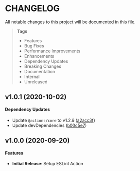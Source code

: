 # CHANGELOG

All notable changes to this project will be documented in this file.

> **Tags**
>
> - Features
> - Bug Fixes
> - Performance Improvements
> - Enhancements
> - Dependency Updates
> - Breaking Changes
> - Documentation
> - Internal
> - Unreleased

## v1.0.1 (2020-10-02)

#### Dependency Updates

- Update `@actions/core` to v1.2.6 ([a2acc3f](https://github.com/sibiraj-s/action-eslint/commit/a2acc3f))
- Update devDependencies ([b00c5e7](https://github.com/sibiraj-s/action-eslint/commit/b00c5e7))

## v1.0.0 (2020-09-20)

#### Features

- **Initial Release**: Setup ESLint Action
